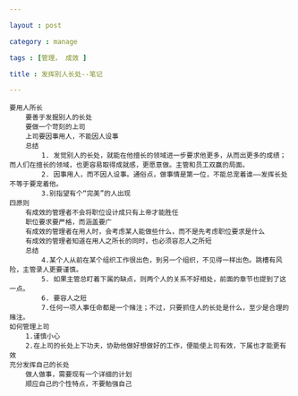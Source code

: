 ```yaml
---

layout : post

category : manage

tags : [管理， 成效 ]

title : 发挥别人长处--笔记

---
```


    要用人所长
        要善于发掘别人的长处
        要做一个苛刻的上司
        上司要因事用人，不能因人设事
        总结
            1. 发觉别人的长处，就能在他擅长的领域进一步要求他更多，从而出更多的成绩；而人们在擅长的领域，也更容易取得成就感，更愿意做。主管和员工双赢的局面。
            2. 因事用人，而不因人设事。通俗点，做事情是第一位，不能总宠着谁——发挥长处不等于要宠着他。
            3.别指望有个“完美”的人出现
    四原则
        有成效的管理者不会将职位设计成只有上帝才能胜任
        职位要求要严格，而涵盖要广
        有成效的管理者在用人时，会考虑某人能做些什么，而不是先考虑职位要求是什么
        有成效的管理者知道在用人之所长的同时，也必须容忍人之所短
        总结
            4.某个人从前在某个组织工作很出色，到另一个组织，不见得一样出色。跳槽有风险，主管录人更要谨慎。
            5. 如果主管总盯着下属的缺点，则两个人的关系不好相处，前面的章节也提到了这一点。
            6. 要容人之短
            7.任何一项人事任命都是一个赌注；不过，只要抓住人的长处是什么，至少是合理的赌注。
    如何管理上司
        1.谨慎小心
        2.在上司的长处上下功夫，协助他做好想做好的工作，便能使上司有效，下属也才能更有效
    充分发挥自己的长处
        做人做事，需要现有一个详细的计划
        顺应自己的个性特点，不要勉强自己
